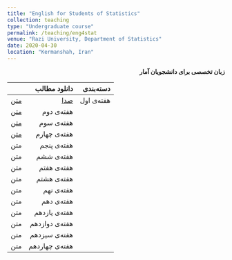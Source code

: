 ```yaml
---
title: "English for Students of Statistics"
collection: teaching
type: "Undergraduate course"
permalink: /teaching/eng4stat
venue: "Razi University, Department of Statistics"
date: 2020-04-30
location: "Kermanshah, Iran"
---
```


<p dir='rtl' align='right'><b>
  زبان تخصصی برای دانشجویان آمار
</b></p>



||    دانلود مطالب |    دسته‌بندی |
|--:|---:|---:|
| [متن](../files/eng4stat/eng4stat1.pdf) | [صدا](../files/eng4stat/eng4stat1.mp3) | هفته‌ی اول |
| [متن](../files/Cpp/cpp2.pdf) | هفته‌ی دوم |
| [متن](../files/Cpp/cpp3.pdf) | هفته‌ی سوم |
| [متن](../files/Cpp/cpp4.pdf) | هفته‌ی چهارم |
| متن | هفته‌ی پنجم |
| متن | هفته‌ی ششم |
| متن | هفته‌ی هفتم |
| متن | هفته‌ی هشتم |
| متن | هفته‌ی نهم |
| متن | هفته‌ی دهم |
| متن | هفته‌ی یازدهم |
| متن | هفته‌ی دوازدهم |
| متن | هفته‌ی سیزدهم |
| متن | هفته‌ی چهاردهم |

